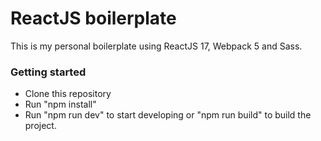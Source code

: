 # ReactJS boilerplate

This is my personal boilerplate using ReactJS 17, Webpack 5 and Sass.

### Getting started

- Clone this repository
- Run "npm install"
- Run "npm run dev" to start developing or "npm run build" to build the project.
